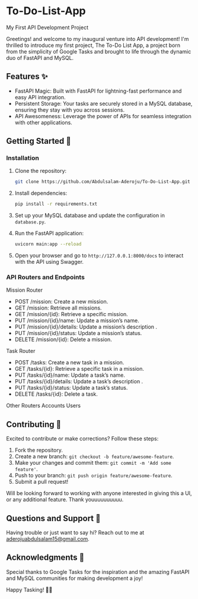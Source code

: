 # To-Do-List-App
My First API Development Project


Greetings! and welcome to my inaugural venture into API development! I'm thrilled to introduce my first project, The To-Do List App, a project born from the simplicity of Google Tasks and brought to life through the dynamic duo of FastAPI and MySQL.



## Features ✨

- FastAPI Magic: Built with FastAPI for lightning-fast performance and easy API integration.
- Persistent Storage: Your tasks are securely stored in a MySQL database, ensuring they stay with you across sessions.
- API Awesomeness: Leverage the power of APIs for seamless integration with other applications.


## Getting Started 🚀

### Installation

1. Clone the repository:
   ```bash
   git clone https://github.com/Abdulsalam-Aderoju/To-Do-List-App.git
   ```

2. Install dependencies:
   ```bash
   pip install -r requirements.txt
   ```

3. Set up your MySQL database and update the configuration in `database.py`.

4. Run the FastAPI application:
   ```bash
   uvicorn main:app --reload
   ```

5. Open your browser and go to `http://127.0.0.1:8000/docs` to interact with the API using Swagger.


### API Routers and Endpoints

Mission Router
- POST /mission: Create a new mission.
- GET /mission: Retrieve all missions.
- GET /mission/{id}: Retrieve a specific mission.
- PUT /mission/{id}/name: Update a mission’s name.
- PUT /mission/{id}/details: Update a mission’s description .
- PUT /mission/{id}/status: Update a mission’s status.
- DELETE /mission/{id}: Delete a mission.

Task Router
- POST /tasks: Create a new task in a mission.
- GET /tasks/{id}: Retrieve a specific task in a mission.
- PUT /tasks/{id}/name: Update a task’s name.
- PUT /tasks/{id}/details: Update a task’s description .
- PUT /tasks/{id}/status: Update a task’s status.
- DELETE /tasks/{id}: Delete a task.


Other Routers
Accounts
Users





## Contributing 🤝

Excited to contribute or make corrections? Follow these steps:

1. Fork the repository.
2. Create a new branch: `git checkout -b feature/awesome-feature`.
3. Make your changes and commit them: `git commit -m 'Add some feature'`.
4. Push to your branch: `git push origin feature/awesome-feature`.
5. Submit a pull request!

Will be looking forward to working with anyone interested in giving this a UI, or any additional feature. Thank youuuuuuuuuu.



## Questions and Support 🤔

Having trouble or just want to say hi? Reach out to me at aderojuabdulsalam15@gmail.com.



## Acknowledgments 🙏

Special thanks to Google Tasks for the inspiration and the amazing FastAPI and MySQL communities for making development a joy!



Happy Tasking! 🚀✨
```



